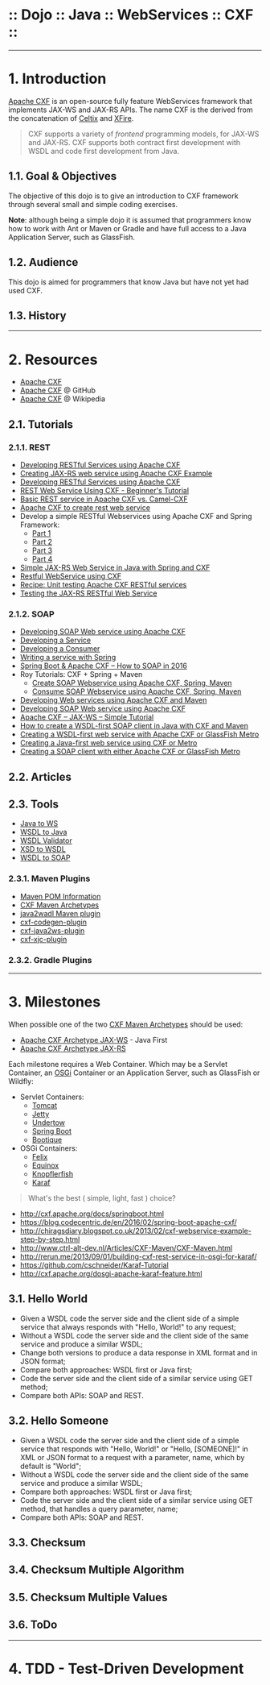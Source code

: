 ﻿:: Dojo :: Java :: WebServices :: CXF ::
========================================

----

# 1. Introduction

[Apache CXF](http://cxf.apache.org/) is an open-source fully feature WebServices framework that implements JAX-WS and JAX-RS APIs. The name CXF is the derived from the concatenation of [Celtix](http://celtix.ow2.org/) and [XFire](http://xfire.codehaus.org/).

> CXF supports a variety of _frontend_ programming models, for JAX-WS and JAX-RS. CXF supports both contract first development with WSDL and code first development from Java.

## 1.1. Goal & Objectives

The objective of this dojo is to give an introduction to CXF framework through several small and simple coding exercises.

**Note**: although being a simple dojo it is assumed that programmers know how to work with Ant or Maven or Gradle and have full access to a Java Application Server, such as GlassFish.

## 1.2. Audience

This dojo is aimed for programmers that know Java but have not yet had used CXF.

## 1.3. History

----

# 2. Resources

- [Apache CXF](http://cxf.apache.org/)
- [Apache CXF](https://github.com/apache/cxf) @ GitHub
- [Apache CXF](https://en.wikipedia.org/wiki/Apache_CXF) @ Wikipedia

## 2.1. Tutorials

### 2.1.1. REST

- [Developing RESTful Services using Apache CXF](http://weblog4j.com/2012/03/15/developing-restful-services-using-apache-cxf/)
- [Creating JAX-RS web service using Apache CXF Example](https://examples.javacodegeeks.com/enterprise-java/rest/creating-jax-rs-web-service-using-apache-cxf/)
- [Developing RESTful Services using Apache CXF](https://www.javacodegeeks.com/2013/07/developing-restful-services-using-apache-cxf.html)
- [REST Web Service Using CXF - Beginner's Tutorial](https://dzone.com/articles/rest-web-service-using-cxf)
- [Basic REST service in Apache CXF vs. Camel-CXF](https://dzone.com/articles/basic-rest-service-apache-cxf)
- [Apache CXF to create rest web service](https://sushantworld.wordpress.com/2011/01/23/apache-cxf-restful-web-service/)
- Develop a simple RESTful Webservices using Apache CXF and Spring Framework:
    - [Part 1](https://idodevjobs.wordpress.com/2014/08/30/develop-a-simple-restful-webservices-using-apache-cxf-and-spring-framework/)
    - [Part 2](https://idodevjobs.wordpress.com/2014/09/25/develop-a-simple-restful-webservices-using-apache-cxf-and-spring-framework-part-ii/)
    - [Part 3](https://idodevjobs.wordpress.com/2014/10/10/develop-a-simple-restful-webservices-using-apache-cxf-and-spring-framework-part-iii-exceptionerror-handling-using-exceptionmapper/)
    - [Part 4](https://idodevjobs.wordpress.com/2015/04/04/develop-a-simple-restful-webservices-using-apache-cxf-and-spring-framework-part-iv-jax-rs-beanparam-example)
- [Simple JAX-RS Web Service in Java with Spring and CXF](http://www.dreamsyssoft.com/blog/blog.php?/archives/7-Simple-REST-Web-Service-in-Java-with-Spring-and-CXF.html)
- [Restful WebService using CXF](http://www.learninjava.com/pages/restful-webservice-using-cxf.php)
- [Recipe: Unit testing Apache CXF RESTful services](https://niftybits.wordpress.com/2009/08/26/recipe-unit-testing-apache-cxf-restful-services/)
- [Testing the JAX-RS RESTful Web Service](http://webstar.company/2014/02/testing-the-jax-rs-restful-web-service-2/)

### 2.1.2. SOAP

- [Developing SOAP Web service using Apache CXF](http://weblog4j.com/2012/05/01/developing-soap-web-service-using-apache-cxf/)
- [Developing a Service](http://cxf.apache.org/docs/developing-a-service.html)
- [Developing a Consumer](http://cxf.apache.org/docs/developing-a-consumer.html)
- [Writing a service with Spring](http://cxf.apache.org/docs/writing-a-service-with-spring.html)
- [Spring Boot & Apache CXF – How to SOAP in 2016](https://blog.codecentric.de/en/2016/02/spring-boot-apache-cxf/)
- Roy Tutorials: CXF + Spring + Maven
    - [Create SOAP Webservice using Apache CXF, Spring, Maven](http://www.roytuts.com/create-soap-webservice-using-apache-cxf-spring-maven/)
    - [Consume SOAP Webservice using Apache CXF, Spring, Maven](http://www.roytuts.com/consume-soap-webservice-using-apache-cxf-spring-maven/)
- [Developing Web services using Apache CXF and Maven](http://www.ctrl-alt-dev.nl/Articles/CXF-Maven/CXF-Maven.html)
- [Developing SOAP Web service using Apache CXF](https://www.javacodegeeks.com/2013/06/developing-soap-web-service-using-apache-cxf.html)
- [Apache CXF – JAX-WS – Simple Tutorial](https://alvinjayreyes.com/2013/05/05/apache-cxf-jax-ws-simple-tutorial/)
- [How to create a WSDL-first SOAP client in Java with CXF and Maven](http://www.logicsector.com/java/how-to-create-a-wsdl-first-soap-client-in-java-with-cxf-and-maven/)
- [Creating a WSDL-first web service with Apache CXF or GlassFish Metro](https://web-gmazza.rhcloud.com/blog/entry/web-service-tutorial)
- [Creating a Java-first web service using CXF or Metro](http://web-gmazza.rhcloud.com/blog/entry/java-first-web-service)
- [Creating a SOAP client with either Apache CXF or GlassFish Metro](http://web-gmazza.rhcloud.com/blog/entry/soap-client-tutorial)

## 2.2. Articles

## 2.3. Tools

- [Java to WS](http://cxf.apache.org/docs/java-to-ws.html)
- [WSDL to Java](http://cxf.apache.org/docs/wsdl-to-java.html)
- [WSDL Validator](http://cxf.apache.org/docs/wsdlvalidator.html)
- [XSD to WSDL](http://cxf.apache.org/docs/xsd-to-wsdl.html)
- [WSDL to SOAP](http://cxf.apache.org/docs/wsdl-to-soap.html)

### 2.3.1. Maven Plugins

- [Maven POM Information](http://cxf.apache.org/docs/using-cxf-with-maven.html)
- [CXF Maven Archetypes](https://github.com/apache/cxf/tree/master/maven-plugins/archetypes)
- [java2wadl Maven plugin](http://cxf.apache.org/docs/jaxrs-services-description.html#JAXRSServicesDescription-java2wadlMavenplugin)
- [cxf-codegen-plugin](http://cxf.apache.org/docs/maven-cxf-codegen-plugin-wsdl-to-java.html)
- [cxf-java2ws-plugin](http://cxf.apache.org/docs/maven-java2ws-plugin.html)
- [cxf-xjc-plugin](http://cxf.apache.org/cxf-xjc-plugin.html)

### 2.3.2. Gradle Plugins

----

# 3. Milestones

When possible one of the two [CXF Maven Archetypes](https://mvnrepository.com/artifact/org.apache.cxf/cxf-archetypes) should be used:
- [Apache CXF Archetype JAX-WS](https://mvnrepository.com/artifact/org.apache.cxf.archetype/cxf-jaxws-javafirst) - Java First
- [Apache CXF Archetype JAX-RS](https://mvnrepository.com/artifact/org.apache.cxf.archetype/cxf-jaxrs-service)

Each milestone requires a Web Container. Which may be a Servlet Container, an [OSGi](https://www.osgi.org/developer/specifications/) Container or an Application Server, such as GlassFish or Wildfly:
- Servlet Containers:
  - [Tomcat](http://tomcat.apache.org/)
  - [Jetty](http://www.eclipse.org/jetty/)
  - [Undertow](http://undertow.io/)
  - [Spring Boot](http://projects.spring.io/spring-boot/)
  - [Bootique](http://bootique.io/)
- OSGi Containers:
  - [Felix](http://felix.apache.org/)
  - [Equinox](http://www.eclipse.org/equinox/)
  - [Knopflerfish](http://www.knopflerfish.org/)
  - [Karaf](http://karaf.apache.org/)

> What's the best ( simple, light, fast ) choice?

- http://cxf.apache.org/docs/springboot.html
- https://blog.codecentric.de/en/2016/02/spring-boot-apache-cxf/
- http://chiragsdiary.blogspot.co.uk/2013/02/cxf-webservice-example-step-by-step.html
- http://www.ctrl-alt-dev.nl/Articles/CXF-Maven/CXF-Maven.html
- http://rerun.me/2013/09/01/building-cxf-rest-service-in-osgi-for-karaf/
- https://github.com/cschneider/Karaf-Tutorial
- http://cxf.apache.org/dosgi-apache-karaf-feature.html

## 3.1. Hello World

- Given a WSDL code the server side and the client side of a simple service that always responds with "Hello, World!" to any request;
- Without a WSDL code the server side and the client side of the same service and produce a similar WSDL;
- Change both versions to produce a data response in XML format and in JSON format;
- Compare both approaches: WSDL first or Java first;
- Code the server side and the client side of a similar service using GET method;
- Compare both APIs: SOAP and REST.

## 3.2. Hello Someone

- Given a WSDL code the server side and the client side of a simple service that responds with "Hello, World!" or "Hello, [SOMEONE]!" in XML or JSON format to a request with a parameter, name, which by default is "World";
- Without a WSDL code the server side and the client side of the same service and produce a similar WSDL;
- Compare both approaches: WSDL first or Java first;
- Code the server side and the client side of a similar service using GET method, that handles a query parameter, name;
- Compare both APIs: SOAP and REST.

## 3.3. Checksum

## 3.4. Checksum Multiple Algorithm

## 3.5. Checksum Multiple Values

## 3.6. ToDo

----

# 4. TDD - Test-Driven Development
